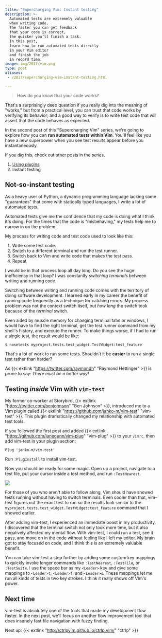 ```yaml
---
title: "Supercharging Vim: Instant testing"
description: >-
  Automated tests are extremely valuable
  when writing code.
  The faster you can get feedback
  that your code is correct,
  the quicker you’ll finish a task.
  In this post,
  learn how to run automated tests directly
  in your Vim editor
  and finish the job
  in record time.
image: img/2017/vim.png
type: post
aliases:
 - /2017/supercharging-vim-instant-testing.html

---
```


> How do you know that your code works?

That's a surprisingly deep question
if you really dig into the meaning of "works,"
but from a practical level,
you can trust that code works
by verifying its behavior;
and a good way to verify is to write test code
that will assert
that the code behaves as expected.

In the second post
of this "Supercharging Vim" series,
we're going to explore how you can **run automated tests
within Vim**.
You'll feel like you have a new superpower
when you see test results appear
before you instantaneously.

If you dig this,
check out other posts
in the series.

1. [Using plugins](/2017/supercharging-vim-using-plugins.html)
2. Instant testing

## Not-so-instant testing

As a heavy user of Python,
a dynamic programming language
lacking some "guarantees"
that come with statically typed languages,
I write a lot of automated tests.

Automated tests give me the confidence
that my code is doing what I think it's doing.
For the times that the code is "misbehaving,"
my tests help me to narrow in
on the problem.

My process for writing code and test code used to look like this:

1. Write some test code.
2. Switch to a different terminal
   and run the test runner.
3. Switch back to Vim
   and write code that makes the test pass.
4. Repeat.

I would be in that process loop all day long.
Do you see the huge inefficiency
in that loop?
I was constantly *switching terminals*
between writing and running code.

Switching between writing and running code comes
with the territory of doing software development.
I learned early in my career
the benefit of running code frequently
as a technique
for catching errors.
My process problem was not the context switch itself,
but *how long* the switch took
because of the *terminal* switch.

Even aided by muscle memory for changing terminal tabs or windows,
I would have to find the right terminal,
get the test runner command from my shell's history,
and execute the runner.
To make things worse,
if I had to run a single test,
the result would be like:

```bash
$ nosetests myproject.tests.test_widget.TestWidget:test_feature
```

That's a lot of work to run some tests.
Shouldn't it be **easier** to run a single test
rather than harder?

As {{< extlink "https://twitter.com/raymondh" "Raymond Hettinger" >}} is prone to say:
*There must be a better way!*

## Testing *inside* Vim with `vim-test`

My former co-worker at Storybird,
{{< extlink "https://twitter.com/benjohnson" "Ben Johnson" >}},
introduced me to a Vim plugin called
{{< extlink "https://github.com/janko-m/vim-test" "vim-test" >}}.
This plugin dramatically changed my relationship
with automated test tools.

If you followed the first post
and added {{< extlink "https://github.com/junegunn/vim-plug" "vim-plug" >}} to your `vimrc`,
then add vim-test
in your plugin section:

```vim
Plug 'janko-m/vim-test'
```

Run `:PlugInstall` to install vim-test.

Now you should be ready for some magic.
Open up a project,
navigate to a test file,
put your cursor inside a test method,
and run `:TestNearest`.

<div class="text-center">
<img src="https://media.giphy.com/media/EldfH1VJdbrwY/giphy.gif">
</div>

For those of you who aren't able to follow along,
Vim should have showed tests running
without having to switch terminals.
Even cooler than that,
vim-test figures out the exact test to run
so the results look similar to the
`myproject.tests.test_widget.TestWidget:test_feature`
command that I showed earlier.

After adding vim-test,
I experienced an immediate boost
in my productivity.
I discovered that the terminal switch not only took more time,
but it also negatively affected my mental flow.
With vim-test,
I could run a test,
see it pass,
and move on in the code
without feeling like I left my editor.
My brain got to stay focused on code,
and I think this is an extremely valuable benefit.

You can take vim-test a step further
by adding some custom key mappings
to quickly invoke longer commands
like `:TestNearest`,
`:TestFile`,
or `:TestSuite`.
I use the space bar as my `<Leader>` key
and give some mappings to
`<Leader>t`,
`<Leader>f`,
and `<Leader>s`.
These mappings let me run all kinds of tests
in two key strokes.
I think it really shows off Vim's power.

## Next time

vim-test is absolutely one
of the tools
that made my development flow faster.
In the next post,
we'll focus on another flow improvement tool
that does insanely fast file navigation
with fuzzy finding.

Next up: {{< extlink "http://ctrlpvim.github.io/ctrlp.vim/" "ctrlp" >}}
